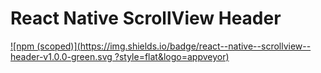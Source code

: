 # React Native ScrollView Header

[![npm (scoped)](https://img.shields.io/badge/react--native--scrollview--header-v1.0.0-green.svg
?style=flat&logo=appveyor)](https://github.com/weifxn/react-native-scrollview-header)
